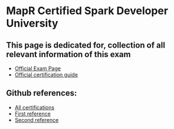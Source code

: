 # MapR Certified Spark Developer University

## This page is dedicated for, collection of all relevant information of this exam

- 	[Official Exam Page][oep.md]
- 	[Official certification guide][ocg.md]

##	Github references:
-	[All certifications][mocc.md] 
-	[First reference][1.md] 
-	[Second reference][2.md] 

[oep.md]: https://mapr.com/services/mapr-academy/mapr-certified-spark-developer
[ocg.md]: https://mapr.com/blog/how-get-started-using-apache-spark-graphx-scala/assets/spark-certification-study-guide.pdf
[mocc.md]: https://github.com/P7h/MOOC_Certifications
[1.md]: https://github.com/ashishsoni/SparkCertification
[2.md]: https://github.com/MarekDudek/spark-certification
